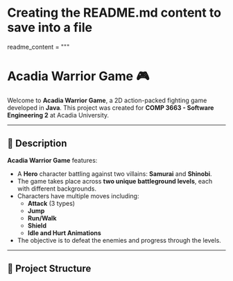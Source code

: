 # Creating the README.md content to save into a file

readme_content = """
# Acadia Warrior Game 🎮

Welcome to **Acadia Warrior Game**, a 2D action-packed fighting game developed in **Java**. This project was created for **COMP 3663 - Software Engineering 2** at Acadia University.

---

## 📜 Description

**Acadia Warrior Game** features:
- A **Hero** character battling against two villains: **Samurai** and **Shinobi**.
- The game takes place across **two unique battleground levels**, each with different backgrounds.
- Characters have multiple moves including:
    - **Attack** (3 types)
    - **Jump**
    - **Run/Walk**
    - **Shield**
    - **Idle and Hurt Animations**
- The objective is to defeat the enemies and progress through the levels.

---

## 📂 Project Structure

